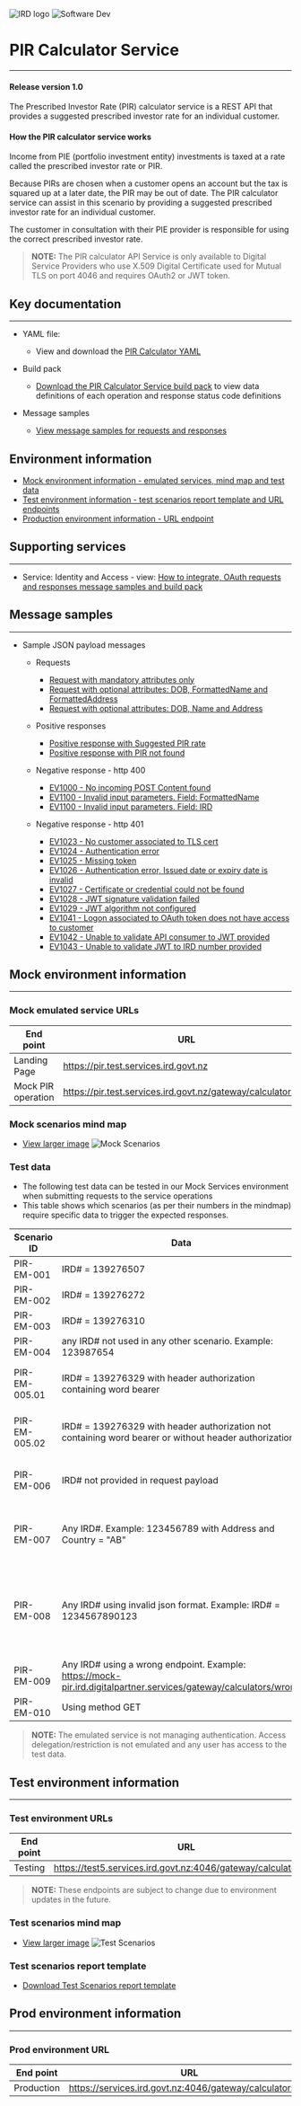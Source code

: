 ![IRD logo](../Images/IRlogo.gif)
![Software Dev](../Images/SoftwareDev.png)

# PIR Calculator Service
---
#### Release version 1.0

The Prescribed Investor Rate (PIR) calculator service is a REST API that provides a suggested prescribed investor rate for an individual customer.

#### How the PIR calculator service works
Income from PIE (portfolio investment entity) investments is taxed at a rate called the prescribed investor rate or PIR.

Because PIRs are chosen when a customer opens an account but the tax is squared up at a later date, the PIR may be out of date. The PIR calculator service can assist in this scenario by providing a suggested prescribed investor rate for an individual customer.

The customer in consultation with their PIE provider is responsible for using the correct prescribed investor rate.

>**NOTE:** The PIR calculator API Service is only available to Digital Service Providers who use X.509 Digital Certificate used for Mutual TLS on port 4046 and requires OAuth2 or JWT token.

## Key documentation
---
- YAML file:
	- View and download the [PIR Calculator YAML](PIR%20Calculator%202020-02-22.yaml)

- Build pack 
	- [Download the PIR Calculator Service build pack](Build%20pack%20-%20Prescribed%20Investor%20Rate%20Service.pdf) to view data definitions of each operation and response status code definitions
	
- Message samples
	* [View message samples for requests and responses](#MessageSamples)

## Environment information
- [Mock environment information - emulated services, mind map and test data](#MockEnvironmentInformation)
- [Test environment information - test scenarios report template and URL endpoints](#TestEnvironmentInformation)
- [Production environment information - URL endpoint](#ProdEnvironmentInformation)

## Supporting services
---
- Service: Identity and Access - view: [How to integrate, OAuth requests and responses message samples and build pack](https://github.com/InlandRevenue/Gateway_Services-Access/tree/master/Identity%20and%20Access)

<a name="MessageSamples"></a>
## Message samples
---
* Sample JSON payload messages
	* Requests
	    * [Request with mandatory attributes only](sample%20messages/request_with_mandatory_attributes.json)
	    * [Request with optional attributes: DOB, FormattedName and FormattedAddress](sample%20messages/request_with_optional_attributes_1.json)
	    * [Request with optional attributes: DOB, Name and Address](sample%20messages/request_with_optional_attributes_2.json)
	    
	* Positive responses
	    * [Positive response with Suggested PIR rate](sample%20messages/response_with_SuggestedPirRate.json)
	    * [Positive response with PIR not found](sample%20messages/response_with_PirRateNotFound.json)
	  
	* Negative response - http 400
	    * [EV1000 - No incoming POST Content found](sample%20messages/response_EV1000_NoIncomingPost.json)
	    * [EV1100 - Invalid input parameters. Field: FormattedName](sample%20messages/response_EV1100_InvalidInputParametersFormattedName.json)
	    * [EV1100 - Invalid input parameters. Field: IRD](sample%20messages/response_EV1100_InvalidInputParametersIRD.json)

	* Negative response - http 401
	    * [EV1023 - No customer associated to TLS cert](sample%20messages/response_EV1023_NoCustomerAssoicatedToTLSCert.json)
	    * [EV1024 - Authentication error](sample%20messages/response_EV1024_AuthenticationError.json)
	    * [EV1025 - Missing token](sample%20messages/response_EV1025_MissingToken.json)
	    * [EV1026 - Authentication error, Issued date or expiry date is invalid](sample%20messages/response_EV1026_AuthenticationErrorInvalidDate.json)
	    * [EV1027 - Certificate or credential could not be found](sample%20messages/response_EV1027_CredentialNotFound.json)
	    * [EV1028 - JWT signature validation failed](sample%20messages/response_EV1028_JWTSignatureFailed.json)
	    * [EV1029 - JWT algorithm not configured](sample%20messages/response_EV1029_JWTAlgorithmNotConfigured.json)
	    * [EV1041 - Logon associated to OAuth token does not have access to customer](sample%20messages/response_EV1041_LogonOauthTokenDoesNotHaveAccess.json)
	    * [EV1042 - Unable to validate API consumer to JWT provided](sample%20messages/response_EV1042_UnableToValidateConsumerToJWT.json)
 	    * [EV1043 - Unable to validate JWT to IRD number provided](sample%20messages/response_EV1043_UnableToValidateJWTToMember.json)
   
   
<a name="MockEnvironmentInformation"></a>   
## Mock environment information
---
### Mock emulated service URLs
| End point|  URL|
|--|--|
| Landing Page| https://pir.test.services.ird.govt.nz |
| Mock PIR operation | https://pir.test.services.ird.govt.nz/gateway/calculators/pir |

### Mock scenarios mind map

- [View larger image](images/PIR%20Calculator%20API%20Mock%20Service%20Mindmap.png)
![Mock Scenarios](images/PIR%20Calculator%20API%20Mock%20Service%20Mindmap.png)

### Test data

- The following test data can be tested in our Mock Services environment when submitting requests to the service operations
- This table shows which scenarios (as per their numbers in the mindmap) require specific data to trigger the expected responses.

Scenario ID | Data | Http status | Response 
--- | --- | --- | ---
PIR-EM-001 | IRD# = 139276507 | 200 | Suggested PIR 28%
PIR-EM-002 | IRD# = 139276272 | 200 | Suggested PIR 17.5%
PIR-EM-003 | IRD# = 139276310 | 200 | Suggested PIR 10.5%
PIR-EM-004 | any IRD# not used in any other scenario. Example: 123987654 | 200 | PIR not found
PIR-EM-005.01 | IRD# = 139276329 with header authorization containing word bearer | 401 | EV1041 - Logon does not have access
PIR-EM-005.02 | IRD# = 139276329 with header authorization not containing word bearer or without header authorization | 401 | EV1043 - Unable to validate JWT token
PIR-EM-006 | IRD# not provided in request payload | 400 | EV1100 - Invalid Input parameters. Field IRD
PIR-EM-007 | Any IRD#. Example: 123456789 with Address and Country = "AB" | 400 | EV1100 - Invalid Input parameters. Field Country
PIR-EM-008 | Any IRD# using invalid json format. Example: IRD# = 1234567890123 | 400 | EV1100 - Invalid Input parameters... (end of error message can vary according to json format)
PIR-EM-009 | Any IRD# using a wrong endpoint. Example: https://mock-pir.ird.digitalpartner.services/gateway/calculators/wrong | 404 | Not found
PIR-EM-010 | Using method GET | 405 | Method Not Allowed

>**NOTE:** The emulated service is not managing authentication. Access delegation/restriction is not emulated and any user has access to the test data.




<a name="TestEnvironmentInformation"></a>  
## Test environment information
---
### Test environment URLs
| End point|  URL|
|--|--|
| Testing | https://test5.services.ird.govt.nz:4046/gateway/calculators/pir |    

>**NOTE:** These endpoints are subject to change due to environment updates in the future. 

### Test scenarios mind map

- [View larger image](images/PIR%20Calculator%20API%20Onboarding%20scenarios%20Mindmap.png)
![Test Scenarios](images/PIR%20Calculator%20API%20Onboarding%20scenarios%20Mindmap.png)

### Test scenarios report template

- [Download Test Scenarios report template](PIR%20Calculator%20Service%20-%20Test%20Report%20Template.docx)

<a name="ProdEnvironmentInformation"></a>  
## Prod environment information
---
### Prod environment URL
| End point|  URL|
|--|--|
| Production | https://services.ird.govt.nz:4046/gateway/calculators/pir |

